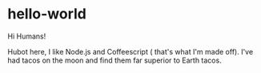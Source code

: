 # hello-world

Hi Humans!

Hubot here, I like Node.js and Coffeescript ( that's what I'm made off).
I've had tacos on the moon and find them far superior to Earth tacos.
